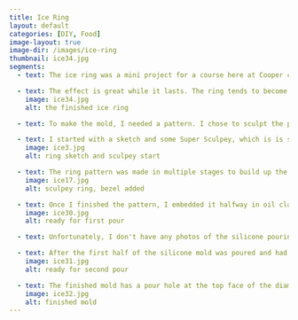 ```yaml
---
title: Ice Ring
layout: default
categories: [DIY, Food]
image-layout: true
image-dir: /images/ice-ring
thumbnail: ice34.jpg
segments:
  - text: The ice ring was a mini project for a course here at Cooper called Design and Prototyping; the objcetive was to make a two-part silicone mold for an interesting ice cube. I wrote a detailed tutorial for this project, which you can find on my Instructables page.

  - text: The effect is great while it lasts. The ring tends to become unrecognizable about a minute into its life in air at room temperature.
    image: ice34.jpg
    alt: the finished ice ring

  - text: To make the mold, I needed a pattern. I chose to sculpt the pattern by hand rather than model it in 3D CAD and rapid prototype it, because my design was small and simple enough to make with hand tools. I also figured that I could achieve a good surface finish more easily.

  - text: I started with a sketch and some Super Sculpey, which is is sold by the pound at fine art supply stores as well as craft stores.
    image: ice3.jpg
    alt: ring sketch and sculpey start

  - text: The ring pattern was made in multiple stages to build up the geometry more easily. 
    image: ice17.jpg
    alt: sculpey ring, bezel added

  - text: Once I finished the pattern, I embedded it halfway in oil clay, built up an acrylic box around it, and made some aligning features.
    image: ice30.jpg
    alt: ready for first pour

  - text: Unfortunately, I don't have any photos of the silicone pouring process itself, given the messiness of the procedure and the relatively short working time of the two-part mixture.

  - text: After the first half of the silicone mold was poured and had cured, I could invert the box, remove the oil clay, and pour the second half. 
    image: ice31.jpg
    alt: ready for second pour

  - text: The finished mold has a pour hole at the top face of the diamond. 
    image: ice32.jpg
    alt: finished mold
---
```

